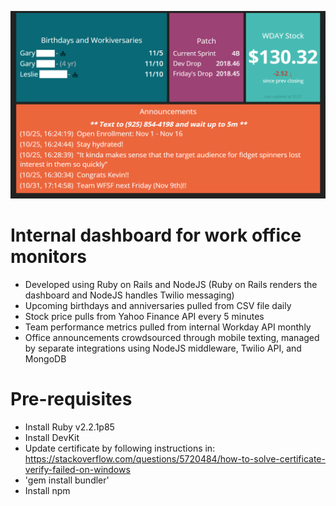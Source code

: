 ![Alt text](/pics/office-wallboard.png "screenshot1")

# Internal dashboard for work office monitors
- Developed using Ruby on Rails and NodeJS (Ruby on Rails renders the dashboard and NodeJS handles Twilio messaging)
- Upcoming birthdays and anniversaries pulled from CSV file daily
- Stock price pulls from Yahoo Finance API every 5 minutes
- Team performance metrics pulled from internal Workday API monthly
- Office announcements crowdsourced through mobile texting, managed by separate
integrations using NodeJS middleware, Twilio API, and MongoDB

# Pre-requisites
- Install Ruby v2.2.1p85
- Install DevKit
- Update certificate by following instructions in: https://stackoverflow.com/questions/5720484/how-to-solve-certificate-verify-failed-on-windows
- 'gem install bundler'
- Install npm


